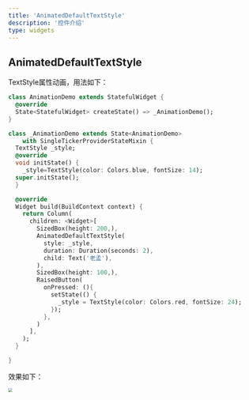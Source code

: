 ```yaml
---
title: 'AnimatedDefaultTextStyle'
description: '控件介绍'
type: widgets
---
```




## AnimatedDefaultTextStyle

TextStyle属性动画，用法如下：

```dart
class AnimationDemo extends StatefulWidget {
  @override
  State<StatefulWidget> createState() => _AnimationDemo();
}

class _AnimationDemo extends State<AnimationDemo>
    with SingleTickerProviderStateMixin {
  TextStyle _style;
  @override
  void initState() {
    _style=TextStyle(color: Colors.blue, fontSize: 14);
  super.initState();
  }

  @override
  Widget build(BuildContext context) {
    return Column(
      children: <Widget>[
        SizedBox(height: 200,),
        AnimatedDefaultTextStyle(
          style: _style,
          duration: Duration(seconds: 2),
          child: Text('老孟'),
        ),
        SizedBox(height: 100,),
        RaisedButton(
          onPressed: (){
            setState(() {
              _style = TextStyle(color: Colors.red, fontSize: 24);
            });
          },
        )
      ],
    );
  }

}
```

效果如下：

<img src="http://img.laomengit.com/DefaultTextStyleTransition.gif" style="zoom:50%;" />

